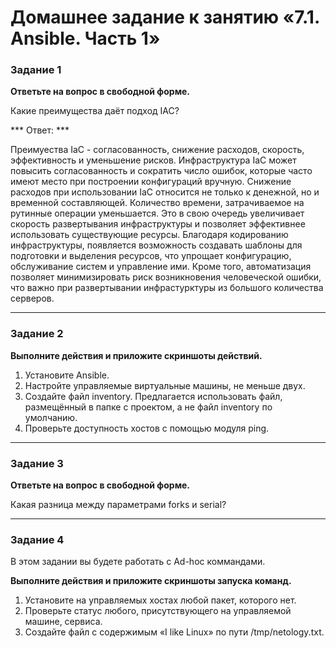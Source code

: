 # Домашнее задание к занятию «7.1. Ansible. Часть 1»


### Задание 1

**Ответьте на вопрос в свободной форме.**

Какие преимущества даёт подход IAC?

*** Ответ: ***

Преимуества IaC - согласованность, снижение расходов, скорость, эффективность и уменьшение рисков. Инфраструктура IaC может повысить согласованность и сократить число ошибок, которые часто имеют место при построении конфигураций вручную. Снижение расходов при использовании IaC относится не только к денежной, но и временной составляющей. Количество времени, затрачиваемое на рутинные операции уменьшается. Это в свою очередь увеличивает скорость развертывания инфраструктуры и позволяет эффективнее использовать существующие ресурсы. Благодаря кодированию инфраструктуры, появляется возможность создавать шаблоны для подготовки и выделения ресурсов, что упрощает конфигурацию, обслуживание систем и управление ими. Кроме того, автоматизация позволяет минимизировать риск возникновения человеческой ошибки, что важно при развертывании инфрастурктуры из большого количества серверов. 

---

### Задание 2 

**Выполните действия и приложите скриншоты действий.**

1. Установите Ansible.
2. Настройте управляемые виртуальные машины, не меньше двух.
3. Создайте файл inventory. Предлагается использовать файл, размещённый в папке с проектом, а не файл inventory по умолчанию.
4. Проверьте доступность хостов с помощью модуля ping.
 
---

### Задание 3 

**Ответьте на вопрос в свободной форме.**

Какая разница между параметрами forks и serial? 

---

### Задание 4 

В этом задании вы будете работать с Ad-hoc коммандами.

**Выполните действия и приложите скриншоты запуска команд.**

1. Установите на управляемых хостах любой пакет, которого нет.
2. Проверьте статус любого, присутствующего на управляемой машине, сервиса. 
3. Создайте файл с содержимым «I like Linux» по пути /tmp/netology.txt.
 
